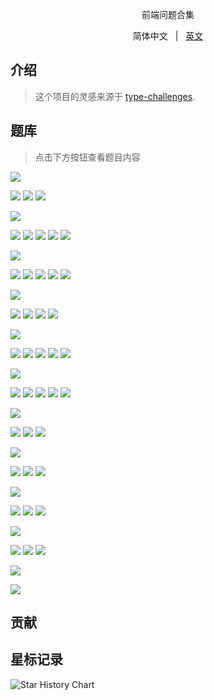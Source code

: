 <div align="center">
  <p>前端问题合集</p>
  
  简体中文 &nbsp; | &nbsp; [英文](./README.md)
  
</div>

## 介绍

> 这个项目的灵感来源于 [type-challenges](https://github.com/type-challenges/type-challenges).

## 题库

> 点击下方按钮查看题目内容

<img src="https://img.shields.io/badge/HTML-1-e54d26" />
<p>
  <a href="./questions/html/semantic-tag"><img src="https://img.shields.io/badge/-1%E3%83%BB语义化标签-e54d26" /></a>
  <a href="./questions/html/seo"><img src="https://img.shields.io/badge/-3%E3%83%BBseo-e54d26" /></a>
  <a href=""><img src="https://img.shields.io/badge/-1%E3%83%BBiframe-e54d26" /></a>
</p>

<img src="https://img.shields.io/badge/CSS-1-4a90e2" />
<p>
  <a href=""><img src="https://img.shields.io/badge/-1%E3%83%BB选择器-4a90e2" /></a>
  <a href="./questions/css/float/README.md"><img src="https://img.shields.io/badge/-3%E3%83%BBfloat-4a90e2" /></a>
  <a href="./questions/css/flex-layout"><img src="https://img.shields.io/badge/-3%E3%83%BBflex布局-4a90e2" /></a>
  <a href=""><img src="https://img.shields.io/badge/-1%E3%83%BBgrid布局-4a90e2" /></a>
  <a href=""><img src="https://img.shields.io/badge/-1%E3%83%BB媒体查询-4a90e2" /></a>
</p>

<img src="https://img.shields.io/badge/JavaScript-1-f7df1e" />
<p>
  <a href="./questions/javascript/data-type"><img src="https://img.shields.io/badge/-1%E3%83%BB数据类型-f7df1e" /></a>
  <a href=""><img src="https://img.shields.io/badge/-3%E3%83%BB原型-f7df1e" /></a>
  <a href=""><img src="https://img.shields.io/badge/-1%E3%83%BBthis-f7df1e" /></a>
  <a href=""><img src="https://img.shields.io/badge/-1%E3%83%BB数组-f7df1e" /></a>
  <a href=""><img src="https://img.shields.io/badge/-1%E3%83%BBjson-f7df1e" /></a>
</p>

<img src="https://img.shields.io/badge/Vue-1-42b883" />
<p>
  <a href=""><img src="https://img.shields.io/badge/-1%E3%83%BB生命周期-42b883" /></a>
  <a href=""><img src="https://img.shields.io/badge/-3%E3%83%BB指令-42b883" /></a>
  <a href=""><img src="https://img.shields.io/badge/-1%E3%83%BB响应式-42b883" /></a>
  <a href=""><img src="https://img.shields.io/badge/-1%E3%83%BB样式-42b883" /></a>
</p>

<img src="https://img.shields.io/badge/React-1-087ea4" />
<p>
  <a href=""><img src="https://img.shields.io/badge/-1%E3%83%BBhooks-087ea4" /></a>
  <a href=""><img src="https://img.shields.io/badge/-3%E3%83%BB生命周期-087ea4" /></a>
  <a href=""><img src="https://img.shields.io/badge/-1%E3%83%BB虚拟dom-087ea4" /></a>
  <a href=""><img src="https://img.shields.io/badge/-3%E3%83%BBjsx-087ea4" /></a>
  <a href=""><img src="https://img.shields.io/badge/-3%E3%83%BB高阶组件-087ea4" /></a>
</p>

<img src="https://img.shields.io/badge/Node-1-417e38" />
<p>
  <a href=""><img src="https://img.shields.io/badge/-1%E3%83%BB内置模块-417e38" /></a>
  <a href=""><img src="https://img.shields.io/badge/-3%E3%83%BBbuffer-417e38" /></a>
  <a href=""><img src="https://img.shields.io/badge/-1%E3%83%BBstream-417e38" /></a>
  <a href=""><img src="https://img.shields.io/badge/-1%E3%83%BBevent%20emitter-417e38" /></a>
  <a href=""><img src="https://img.shields.io/badge/-1%E3%83%BB子进程-417e38" /></a>
</p>

<img src="https://img.shields.io/badge/Engineering-1-deeppink" />
<p>
  <a href=""><img src="https://img.shields.io/badge/-1%E3%83%BB模块化规范-deeppink" /></a>
  <a href=""><img src="https://img.shields.io/badge/-3%E3%83%BBnpm-deeppink" /></a>
  <a href=""><img src="https://img.shields.io/badge/-1%E3%83%BBwebpack-deeppink" /></a>
</p>

<img src="https://img.shields.io/badge/Browser-1-yellow" />
<p>
  <a href=""><img src="https://img.shields.io/badge/-1%E3%83%BB浏览器内核-yellow" /></a>
  <a href=""><img src="https://img.shields.io/badge/-3%E3%83%BB安全策略-yellow" /></a>
  <a href=""><img src="https://img.shields.io/badge/-1%E3%83%BBrender%20flow-yellow" /></a>
</p>

<img src="https://img.shields.io/badge/Network-1-teal" />
<p>
  <a href=""><img src="https://img.shields.io/badge/-1%E3%83%BBhttp-teal" /></a>
  <a href=""><img src="https://img.shields.io/badge/-3%E3%83%BBwebsocket-teal" /></a>
  <a href=""><img src="https://img.shields.io/badge/-1%E3%83%BBdns-teal" /></a>
</p>

<img src="https://img.shields.io/badge/Datastruct%20&%20algorithm-1-719f0e" />
<p>
  <a href=""><img src="https://img.shields.io/badge/-1%E3%83%BB栈-719f0e" /></a>
  <a href=""><img src="https://img.shields.io/badge/-3%E3%83%BB队列-719f0e" /></a>
  <a href=""><img src="https://img.shields.io/badge/-1%E3%83%BB树-719f0e" /></a>
</p>

<img src="https://img.shields.io/badge/Compatibility-1-blue" />
<p></p>

<img src="https://img.shields.io/badge/Miscellaneous-1-orange" />
<p></p>

## 贡献


## 星标记录

<picture>
  <source media="(prefers-color-scheme: dark)" srcset="https://api.star-history.com/svg?repos=yaxingson/frontend-question-challenges&type=Date&theme=dark" />
  <source media="(prefers-color-scheme: light)" srcset="https://api.star-history.com/svg?repos=yaxingson/frontend-question-challenges&type=Date" />
  <img alt="Star History Chart" src="https://api.star-history.com/svg?repos=yaxingson/frontend-question-challenges&type=Date" />
</picture>
